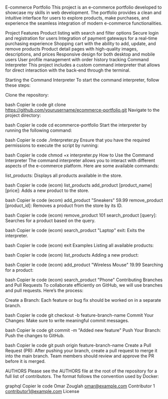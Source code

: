 E-commerce Portfolio
This project is an e-commerce portfolio developed to showcase my skills in web development. The portfolio provides a clean and intuitive interface for users to explore products, make purchases, and experience the seamless integration of modern e-commerce functionalities.

Project Features
Product listing with search and filter options
Secure login and registration for users
Integration of payment gateways for a real-time purchasing experience
Shopping cart with the ability to add, update, and remove products
Product detail pages with high-quality images, descriptions, and prices
Responsive design for both desktop and mobile users
User profile management with order history tracking
Command Interpreter
This project includes a custom command interpreter that allows for direct interaction with the back-end through the terminal.

Starting the Command Interpreter
To start the command interpreter, follow these steps:

Clone the repository:

bash
Copier le code
git clone https://github.com/yourusername/ecommerce-portfolio.git
Navigate to the project directory:

bash
Copier le code
cd ecommerce-portfolio
Start the interpreter by running the following command:

bash
Copier le code
./interpreter.py
Ensure that you have the required permissions to execute the script by running:

bash
Copier le code
chmod +x interpreter.py
How to Use the Command Interpreter
The command interpreter allows you to interact with different aspects of the e-commerce platform. Here are some available commands:

list_products: Displays all products available in the store.

bash
Copier le code
(ecom) list_products
add_product [product_name] [price]: Adds a new product to the store.

bash
Copier le code
(ecom) add_product "Sneakers" 59.99
remove_product [product_id]: Removes a product from the store by its ID.

bash
Copier le code
(ecom) remove_product 101
search_product [query]: Searches for a product based on the query.

bash
Copier le code
(ecom) search_product "Laptop"
exit: Exits the interpreter.

bash
Copier le code
(ecom) exit
Examples
Listing all available products:

bash
Copier le code
(ecom) list_products
Adding a new product:

bash
Copier le code
(ecom) add_product "Wireless Mouse" 19.99
Searching for a product:

bash
Copier le code
(ecom) search_product "Phone"
Contributing
Branches and Pull Requests
To collaborate efficiently on GitHub, we will use branches and pull requests. Here’s the process:

Create a Branch:
Each feature or bug fix should be worked on in a separate branch.

bash
Copier le code
git checkout -b feature-branch-name
Commit Your Changes:
Make sure to write meaningful commit messages.

bash
Copier le code
git commit -m "Added new feature"
Push Your Branch:
Push the changes to GitHub.

bash
Copier le code
git push origin feature-branch-name
Create a Pull Request (PR):
After pushing your branch, create a pull request to merge it into the main branch. Team members should review and approve the PR before it is merged.

AUTHORS
Please see the AUTHORS file at the root of the repository for a full list of contributors. The format follows the convention used by Docker:

graphql
Copier le code
Omar Zouglah <omar@example.com>
Contributor 1 <contributor1@example.com>
License
